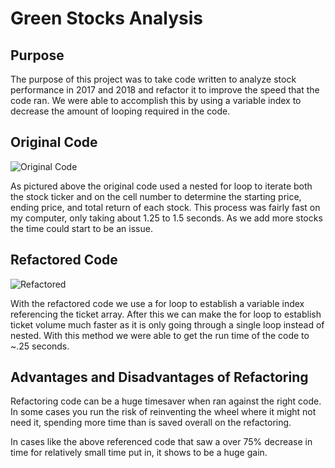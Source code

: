 # Green Stocks Analysis

## Purpose
The purpose of this project was to take code written to analyze stock performance in 2017 and 2018 and refactor it to improve the speed that the code ran. We were able to accomplish this by using a variable index to decrease the amount of looping required in the code. 

## Original Code

![Original Code](https://user-images.githubusercontent.com/88564212/133508442-e7eff3d5-3ac3-4a77-84b7-53882bd5418d.png)

As pictured above the original code used a nested for loop to iterate both the stock ticker and on the cell number to determine the starting price, ending price, and total return of each stock. This process was fairly fast on my computer, only taking about 1.25 to 1.5 seconds. As we add more stocks the time could start to be an issue. 

## Refactored Code

![Refactored](https://user-images.githubusercontent.com/88564212/133509002-ddb2dbd2-8591-4b2a-b5af-cce68c954314.png)


With the refactored code we use a for loop to establish a variable index referencing the ticket array. After this we can make the for loop to establish ticket volume much faster as it is only going through a single loop instead of nested. With this method we were able to get the run time of the code to ~.25 seconds.

## Advantages and Disadvantages of Refactoring 

Refactoring code can be a huge timesaver when ran against the right code. In some cases you run the risk of reinventing the wheel where it might not need it, spending more time than is saved overall on the refactoring. 

 In cases like the above referenced code that saw a over 75% decrease in time for relatively small time put in, it shows to be a huge gain. 
